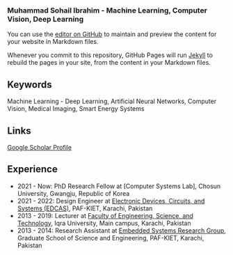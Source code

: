 ### Muhammad Sohail Ibrahim - Machine Learning, Computer Vision, Deep Learning

You can use the [editor on GitHub](https://github.com/mhdshl/mhdshl/edit/gh-pages/index.md) to maintain and preview the content for your website in Markdown files.

Whenever you commit to this repository, GitHub Pages will run [Jekyll](https://jekyllrb.com/) to rebuild the pages in your site, from the content in your Markdown files.

## Keywords

Machine Learning - Deep Learning, Artificial Neural Networks, Computer Vision, Medical Imaging, Smart Energy Systems

## Links
[Google Scholar Profile](https://scholar.google.com.pk/citations?user=Gfp8cFsAAAAJ&hl=en)

## Experience

- 2021 - Now: PhD Research Fellow at [Computer Systems Lab], Chosun University, Gwangju, Republic of Korea
- 2021 - 2022: Design Engineer at [Electronic Devices, Circuits, and Systems (EDCAS)](http://edcas.gsse.kiet.edu.pk/), PAF-KIET, Karachi, Pakistan
- 2013 - 2019: Lecturer at [Faculty of Engineering, Science, and Technology](https://iqra.edu.pk/), Iqra University, Main campus, Karachi, Pakistan
- 2013 - 2014: Research Assistant at [Embedded Systems Research Group](http://es.gsse.kiet.edu.pk/), Graduate School of Science and Engineering, PAF-KIET, Karachi, Pakistan
